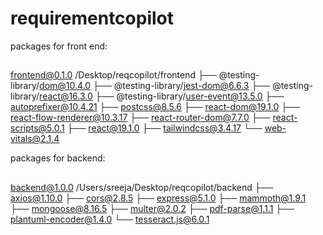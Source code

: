 # requirementcopilot

packages for front end:
##
frontend@0.1.0 /Desktop/reqcopilot/frontend
├── @testing-library/dom@10.4.0
├── @testing-library/jest-dom@6.6.3
├── @testing-library/react@16.3.0
├── @testing-library/user-event@13.5.0
├── autoprefixer@10.4.21
├── postcss@8.5.6
├── react-dom@19.1.0
├── react-flow-renderer@10.3.17
├── react-router-dom@7.7.0
├── react-scripts@5.0.1
├── react@19.1.0
├── tailwindcss@3.4.17
└── web-vitals@2.1.4

packages for backend:
##
backend@1.0.0 /Users/sreeja/Desktop/reqcopilot/backend
├── axios@1.10.0
├── cors@2.8.5
├── express@5.1.0
├── mammoth@1.9.1
├── mongoose@8.16.5
├── multer@2.0.2
├── pdf-parse@1.1.1
├── plantuml-encoder@1.4.0
└── tesseract.js@6.0.1
